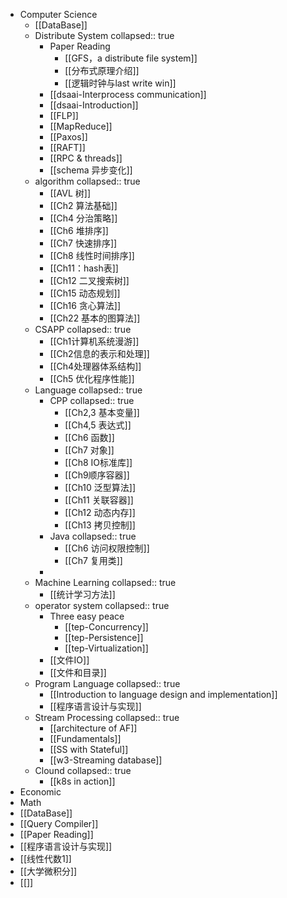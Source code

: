 - Computer Science
	- [[DataBase]]
	- Distribute System
	  collapsed:: true
		- Paper Reading
			- [[GFS，a distribute file system]]
			- [[分布式原理介绍]]
			- [[逻辑时钟与last write win]]
		- [[dsaai-Interprocess communication]]
		- [[dsaai-Introduction]]
		- [[FLP]]
		- [[MapReduce]]
		- [[Paxos]]
		- [[RAFT]]
		- [[RPC & threads]]
		- [[schema 异步变化]]
	- algorithm
	  collapsed:: true
		- [[AVL 树]]
		- [[Ch2 算法基础]]
		- [[Ch4 分治策略]]
		- [[Ch6 堆排序]]
		- [[Ch7 快速排序]]
		- [[Ch8 线性时间排序]]
		- [[Ch11：hash表]]
		- [[Ch12 二叉搜索树]]
		- [[Ch15 动态规划]]
		- [[Ch16 贪心算法]]
		- [[Ch22 基本的图算法]]
	- CSAPP
	  collapsed:: true
		- [[Ch1计算机系统漫游]]
		- [[Ch2信息的表示和处理]]
		- [[Ch4处理器体系结构]]
		- [[Ch5 优化程序性能]]
	- Language
	  collapsed:: true
		- CPP
		  collapsed:: true
			- [[Ch2,3 基本变量]]
			- [[Ch4,5 表达式]]
			- [[Ch6 函数]]
			- [[Ch7 对象]]
			- [[Ch8 IO标准库]]
			- [[Ch9顺序容器]]
			- [[Ch10 泛型算法]]
			- [[Ch11 关联容器]]
			- [[Ch12 动态内存]]
			- [[Ch13 拷贝控制]]
		- Java
		  collapsed:: true
			- [[Ch6 访问权限控制]]
			- [[Ch7 复用类]]
		-
	- Machine Learning
	  collapsed:: true
		- [[统计学习方法]]
	- operator system
	  collapsed:: true
		- Three easy peace
			- [[tep-Concurrency]]
			- [[tep-Persistence]]
			- [[tep-Virtualization]]
		- [[文件IO]]
		- [[文件和目录]]
	- Program Language
	  collapsed:: true
		- [[Introduction to language design and implementation]]
		- [[程序语言设计与实现]]
	- Stream Processing
	  collapsed:: true
		- [[architecture of AF]]
		- [[Fundamentals]]
		- [[SS with Stateful]]
		- [[w3-Streaming database]]
	- Clound
	  collapsed:: true
		- [[k8s in action]]
- Economic
- Math
- [[DataBase]]
- [[Query Compiler]]
- [[Paper Reading]]
- [[程序语言设计与实现]]
- [[线性代数1]]
- [[大学微积分]]
- [[]]